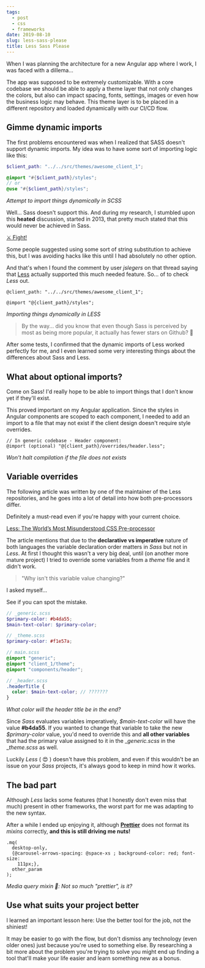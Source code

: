 ```yaml
---
tags:
  - post
  - css
  - frameworks
date: 2019-08-10
slug: less-sass-please
title: Less Sass Please
---
```


When I was planning the architecture for a new Angular app where I work, I was faced with a dillema...

The app was supposed to be extremely customizable. With a core codebase we should be able to apply a theme layer that not only changes the colors, but also can impact spacing, fonts, settings, images or even how the business logic may behave. This theme layer is to be placed in a different repository and loaded dynamically with our CI/CD flow.

## Gimme dynamic imports

The first problems encountered was when I realized that SASS doesn't support dynamic imports. My idea was to have some sort of importing logic like this:

```scss
$client_path: "../../src/themes/awesome_client_1";

@import "#{$client_path}/styles";
// or
@use "#{$client_path}/styles";
```

_Attempt to import things dynamically in SCSS_

Well... Sass doesn't support this. And during my research, I stumbled upon this **heated** discussion, started in 2013, that pretty much stated that this would never be achieved in Sass.

[⚔️ Fight!](https://github.com/sass/sass/issues/739)

Some people suggested using some sort of string substitution to achieve this, but I was avoiding hacks like this until I had absolutely no other option.

And that's when I found the comment by user _jslegers_ on that thread saying that [Less](http://www.lesscss.org) actually supported this much needed feature. So... of to check _Less_ out.

```less
@client_path: "../../src/themes/awesome_client_1";

@import "@{client_path}/styles";
```

_Importing things dynamically in LESS_

> By the way... did you know that even though Sass is perceived by most as being more popular, it actually has fewer stars on Github? 🤯

After some tests, I confirmed that the dynamic imports of Less worked perfectly for me, and I even learned some very interesting things about the differences about Sass and Less.

## What about optional imports?

Come on Sass! I'd really hope to be able to import things that I don't know yet if they'll exist.

This proved important on my Angular application. Since the styles in Angular components are scoped to each component, I needed to add an import to a file that may not exist if the client design doesn't require style overrides.

```less
// In generic codebase - Header component:
@import (optional) "@{client_path}/overrides/header.less";
```

_Won't halt compilation if the file does not exists_

## Variable overrides

The following article was written by one of the maintainer of the Less repositories, and he goes into a lot of detail into how both pre-processors differ.

Definitely a must-read even if you're happy with your current choice.

<a href="https://getcrunch.co/2015/10/08/less-the-worlds-most-misunderstood-css-pre-processor/" target="_blank">Less: The World’s Most Misunderstood CSS Pre-processor</a>

The article mentions that due to the **declarative vs imperative** nature of both languages the variable declaration order matters in _Sass_ but not in _Less_. At first I thought this wasn't a very big deal, until (on another more mature project) I tried to override some variables from a _theme_ file and it didn't work.

> "Why isn't this variable value changing?"

I asked myself...

See if you can spot the mistake.

```scss
// _generic.scss
$primary-color: #b4da55;
$main-text-color: $primary-color;

// _theme.scss
$primary-color: #f1e57a;

// main.scss
@import "generic";
@import "client_1/theme";
@import "components/header";

// _header.scss
.headerTitle {
  color: $main-text-color; // ???????
}
```

_What color will the header title be in the end?_

Since _Sass_ evaluates variables imperatively, _\$main-text-color_ will have the value **#b4da55**. If you wanted to change that variable to take the new _\$primary-color_ value, you'd need to override this and **all other variables** that had the primary value assigned to it in the \__generic.scss_ in the \__theme.scss_ as well.

Luckily _Less_ ( 😍 ) doesn't have this problem, and even if this wouldn't be an issue on your _Sass_ projects, it's always good to keep in mind how it works.

## The bad part

Although _Less_ lacks some features (that I honestly don't even miss that much) present in other frameworks, the worst part for me was adapting to the new syntax.

After a while I ended up enjoying it, although <a href="https://prettier.io/" target="_blank">**Prettier**</a> does not format its _mixins_ correctly, **and this is still driving me nuts!**

```less
.mq(
  desktop-only,
  {@carousel-arrows-spacing: @space-xs ; background-color: red; font-size:
    111px;},
  other_param
);
```

_Media query mixin 👺: Not so much "prettier", is it?_

## Use what suits your project better

I learned an important lesson here: Use the better tool for the job, not the shiniest!

It may be easier to go with the flow, but don't dismiss any technology (even older ones) just because you're used to something else. By researching a bit more about the problem you're trying to solve you might end up finding a tool that'll make your life easier and learn something new as a bonus.
